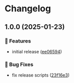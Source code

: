 # Changelog

## 1.0.0 (2025-01-23)

### 🌟 Features

- initial release ([ee06594](https://github.com/Norgate-AV/NAVDatabase.Amx.SVSIDecoder/commit/ee065942f059799158b73070d9d6ebfb3c887359))

### 🐛 Bug Fixes

- fix release scripts ([23f16e3](https://github.com/Norgate-AV/NAVDatabase.Amx.SVSIDecoder/commit/23f16e3d8ffcb0b68a346113eeda9e047b71fbd5))
